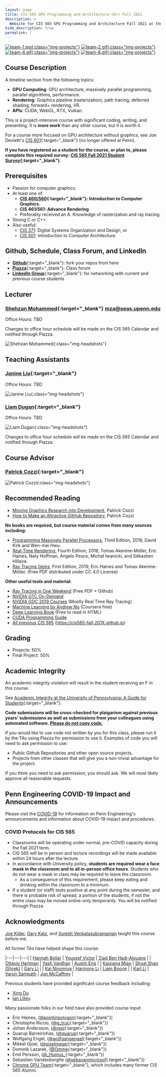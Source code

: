 ```yaml
---
layout: page
title: CIS 565 GPU Programming and Architecture <br> Fall 2021
description: >
  Website for CIS 565 GPU Programming and Architecture Fall 2021 at the University of Pennsylvania
hide_description: true
permalink: /
---
```


[![team-1.jpg](/assets/images/previous_projects/team-1.jpg){:class="img-projects"}](https://cis565-fall-2020.github.io/projects/)
[![team-2.gif](/assets/images/previous_projects/team-2.gif){:class="img-projects"}](https://cis565-fall-2020.github.io/projects/)
[![team-4.gif](/assets/images/previous_projects/team-4.gif){:class="img-projects"}](https://cis565-fall-2020.github.io/projects/)
[![team-8.gif](/assets/images/previous_projects/team-8.gif){:class="img-projects"}](https://cis565-fall-2020.github.io/projects/)

## Course Description

A timeline section from the following topics:

* **GPU Computing**: GPU architecture, massively parallel programming, parallel algorithms, performance.
* **Rendering**: Graphics pipeline (rasterization), path tracing, deferred shading, forward+ rendering, VR.
* **APIs**: CUDA, WebGL, RTX, Vulkan.

This is a project-intensive course with significant coding, writing, and presenting. It is **more work** than any other course, but it is worth it.

For a course more focused on GPU architecture without graphics, see Joe Devietti's [CIS 601](https://www.cis.upenn.edu/~devietti/classes/cis601-spring2017/){:target="_blank"} (no longer offered at Penn).

**If you have registered as a student for the course, or plan to, please complete this required survey: [CIS 565 Fall 2021 Student Survey](https://forms.office.com/r/Eh3U0WwP12){:target="_blank"}**.

## Prerequisites

* Passion for computer graphics.
* At least one of:
  * **[CIS 460/560](https://www.cis.upenn.edu/~cis460/current/){:target="_blank"}: Introduction to Computer Graphics.**
  * **CIS 461/561: Advance Rendering**
  * Preferably received an A. Knowledge of rasterization and ray tracing.
* Strong C or C++.
* Also useful:
  * [CIS 371](https://www.cis.upenn.edu/~cis371/18sp/): Digital Systems Organization and Design, or
  * [CIS 501](https://www.cis.upenn.edu/~cis501/): Introduction to Computer Architecture.

## Github, Schedule, Class Forum, and LinkedIn

* [**Github**](https://github.com/CIS565-Fall-2021){:target="_blank"}: fork your repos from here
* [**Piazza**](https://piazza.com/upenn/fall2021/cis565){:target="_blank"}: Class forum
* [**LinkedIn Group**](http://www.linkedin.com/groups/GPU-Programming-Architecture-6540935){:target="_blank"}: for networking with current and previous course students

## Lecturer

### [Shehzan Mohammed](https://www.linkedin.com/in/shehzan-mohammed-a21a783a/){:target="_blank"} mza@seas.upenn.edu

Office Hours: TBD

Changes to office hour schedule will be made on the CIS 565 Calendar and notified through Piazza.

![Shehzan Mohammed](/assets/images/headshots/shehzan_mohammed.jpg){:class="img-headshots"}

## Teaching Assistants

### [Janine Liu](https://www.linkedin.com/in/kangning-li-46515553/){:target="_blank"}

Office Hours: TBD

![Janine Liu](/assets/images/headshots/janine_liu.jpg){:class="img-headshots"}

### [Liam Dugan](https://www.linkedin.com/in/liam-dugan/){:target="_blank"}

Office Hours: TBD

![Liam Dugan](/assets/images/headshots/liam_dugan.jpg){:class="img-headshots"}

Changes to office hour schedule will be made on the CIS 565 Calendar and notified through Piazza.

## Course Advisor

### [Patrick Cozzi](https://www.linkedin.com/in/patrickcozzi/){:target="_blank"}

![Patrick Cozzi](/assets/images/headshots/patrick_cozzi.jpg){:class="img-headshots"}

## Recommended Reading

* [Moving Graphics Research into Development](http://www.realtimerendering.com/blog/4472-2/), Patrick Cozzi
* [How to Make an Attractive GitHub Repository](https://github.com/pjcozzi/Articles/blob/master/CIS565/GitHubRepo/README.md), Patrick Cozzi

**No books are required, but course material comes from many sources including:**

* [Programming Massively Parallel Processors](http://www.elsevierdirect.com/morgan_kaufmann/kirk/), Third Edition, 2016, David Kirk and Wen-mei Hwu.
* [Real-Time Rendering](http://www.realtimerendering.com/), Fourth Edition, 2018, Tomas Akenine-Möller, Eric Haines, Naty Hoffman, Angelo Pesce, Michał Iwanicki, and Sébastien Hillaire.
* [Ray Tracing Gems](http://www.realtimerendering.com/raytracinggems/), First Edition, 2019, Eric Haines and Tomas Akenine-Möller. (Free PDF distributed under CC 4.0 License)

**Other useful tools and material:**

* [Ray Tracing in One Weekend](https://github.com/RayTracing/InOneWeekend) (Free PDF + Github)
* [NVIDIA GTC On-Demand](https://www.nvidia.com/en-us/on-demand/)
* [NVIDIA GDC 2019 Courses](https://1drv.ms/f/s!AiLXbdZHgbemhdpxaqFXjSRTkshtPA) (Mostly Real Time Ray Tracing)
* [Machine Learning by Andrew Ng](https://www.coursera.org/learn/machine-learning) (Coursera free)
* [Deep Learning Book](https://www.deeplearningbook.org/) (Free to read in HTML)
* [CUDA Programming Guide](https://docs.nvidia.com/cuda/cuda-c-programming-guide/index.html)
* [All previous CIS 565](https://cis565-fall-2020.github.io) (https://cis565-fall-201X.github.io)

## Grading

* Projects: 50%
* Final Project: 50%

## Academic Integrity

An academic integrity violation will result in the student receiving an F in this course.

See [Academic Integrity at the University of Pennsylvania: A Guide for Students](http://www.upenn.edu/academicintegrity/){:target="_blank"}.

**Code submissions will be cross-checked for plaigarism against previous years' submissions as well as submissions from your colleagues using automated software. <u>Please do not copy code.</u>**

If you would like to use code not written by you for this class, please run it by the TAs using Piazza for permission to use it. Examples of code you will need to ask permission to use:

* Public Github Repositories and other open source projects.
* Projects from other classes that will give you a non-trivial advantage for the project.

If you think you need to ask permission, you should ask. We will most likely approve all reasonable requests.

## Penn Engineering COVID-19 Impact and Announcements

Please visit the [COVID-19](https://www.seas.upenn.edu/coronavirus/) for information on Penn Engineering's announcements and information about COVID-19 impact and procedures.

### COVID Protocols for CIS 565

* Classrooms will be operating under normal, pre-COVID capacity during the Fall 2021 term.
* CIS 565 will be in person and lecture recordings will be made available within 24 hours after the lecture.
* In accordance with University policy, **students are required wear a face mask in the classroom and to all in-person office hours**. Students who do not wear a mask in class may be required to leave the classroom.
  * As a consequence of this requirement, please keep eating and drinking within the classroom to a minimum.
* If a student (or staff) tests positive at any point during the semester, and there is probable risk of spread, a portion of the students, if not the entire class may be moved online-only temporarily. You will be notified through Piazza.

## Acknowledgments

[Joe Kider](http://www.josephkider.com/), [Gary Katz](http://www.linkedin.com/pub/gary-katz/3/a40/a1b), and [Suresh Venkatasubramanian](http://www.cs.utah.edu/~suresh/web/) taught this course before me.

All former TAs have helped shape this course:

|---|---|---|
| [Hannah Bollar](http://hannahbollar.com/)   | [Youssef Victor](http://youssefvictor.com/)        | [Ziad Ben Hadj-Alouane](https://github.com/ziedbha)  |
| [Ottavio Hartman](http://ottav.io/)         | [Yash Vardhan](https://github.com/yashv28)         | [Austin Eng](http://austin-eng.co/)                  |
| [Kaixiang Miao](http://miaokaixiang.com/)   | [Shuai Shao (Shrek)](https://shrekshao.github.io/) | [Gary Li](http://likangning93.wixsite.com/home)      |
| [Kai Ninomiya](http://kainino0x.github.io/) | [Harmony Li](http://www.harmonymli.com)            | [Liam Boone](http://liamboone.blogspot.com/)         |
| [Karl Li](http://www.yiningkarlli.com/)     | [Varun Sampath](http://vsampath.com/)              | [Jon McCaffrey](http://mccaffreydev.blogspot.com/)   |

Previous students have provided significant course feedback including:

* [Xing Du](http://www.linkedin.com/pub/xing-du/3a/626/a23)
* [Ian Lilley](http://ianlilley.wordpress.com/).

Many passionate folks in our field have also provided course input:

* Eric Haines, ([@pointinpolygon](https://twitter.com/pointinpolygon){:target="_blank"})
* Christophe Riccio, ([@g_truc](https://twitter.com/g_truc){:target="_blank"})
* Johan Andersson, ([@repi](https://twitter.com/repi){:target="_blank"})
* Quarup Barreirinhas, ([@quarup](https://twitter.com/quarup){:target="_blank"})
* Wolfgang Engel, ([@wolfgangengel](https://twitter.com/wolfgangengel){:target="_blank"})
* Mikkel Gjoel, ([@pixelmager](https://twitter.com/pixelmager){:target="_blank"})
* Dominik Lazarek, ([@Omme](https://twitter.com/Omme){:target="_blank"})
* Emil Persson, ([@\_Humus\_](https://twitter.com/_Humus_){:target="_blank"})
* Sebastien Vandenberghe ([@sebavanmicrosof](https://github.com/sebavanmicrosof){:target="_blank"})
* [Chrome GPU Team](https://www.chromium.org/developers/design-documents/chromium-graphics){:target="_blank"}, which includes many former CIS 565 Alumni.

